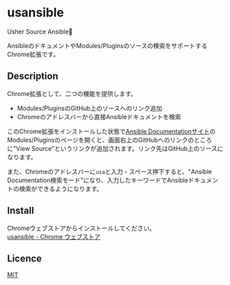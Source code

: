 # usansible

Usher Source Ansible🐰

AnsibleのドキュメントやModules/Pluginsのソースの検索をサポートするChrome拡張です。

## Description

Chrome拡張として、二つの機能を提供します。

- Modules/PluginsのGitHub上のソースへのリンク追加
- Chromeのアドレスバーから直接Ansibleドキュメントを検索

このChrome拡張をインストールした状態で[Ansible Documentationサイト](https://docs.ansible.com/ansible/latest/index.html)のModules/Pluginsのページを開くと、画面右上のGitHubへのリンクのところに"View Source"というリンクが追加されます。リンク先はGitHub上のソースになります。

また、Chromeのアドレスバーに`usa`と入力・スペース押下すると、"Ansible Documentation検索モード"になり、入力したキーワードでAnsibleドキュメントの検索ができるようになります。

## Install

Chromeウェブストアからインストールしてください。  
[usansible - Chrome ウェブストア](https://chrome.google.com/webstore/detail/usansible/aphgdbhkenbiokjnafmboeagdhjkafee?hl=ja&gl=JP)

## Licence

[MIT](https://github.com/tcnksm/tool/blob/master/LICENCE)
